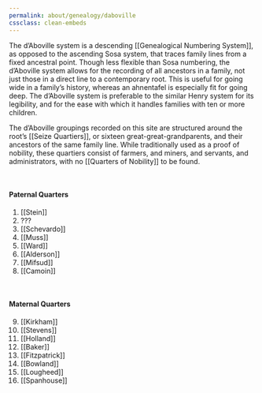 ```yaml
---
permalink: about/genealogy/daboville
cssclass: clean-embeds
---
```


The d’Aboville system is a descending [[Genealogical Numbering System]], as opposed to the ascending Sosa system, that traces family lines from a fixed ancestral point. Though less flexible than Sosa numbering, the d’Aboville system allows for the recording of all ancestors in a family, not just those in a direct line to a contemporary root. This is useful for going wide in a family’s history, whereas an ahnentafel is especially fit for going deep. The d’Aboville system is preferable to the similar Henry system for its legibility, and for the ease with which it handles families with ten or more children.

The d’Aboville groupings recorded on this site are structured around the root’s [[Seize Quartiers]], or sixteen great-great-grandparents, and their ancestors of the same family line. While traditionally used as a proof of nobility, these quartiers consist of farmers, and miners, and servants, and administrators, with no [[Quarters of Nobility]] to be found.

<p><br></p>

#### Paternal Quarters

1. [[Stein]]
2. ???
3. [[Schevardo]]
4. [[Muss]]
5. [[Ward]]
6. [[Alderson]]
7. [[Mifsud]]
8. [[Camoin]]

<br>

#### Maternal Quarters

9. [[Kirkham]]
10. [[Stevens]]
11. [[Holland]]
12. [[Baker]]
13. [[Fitzpatrick]]
14. [[Bowland]]
15. [[Lougheed]]
16. [[Spanhouse]]